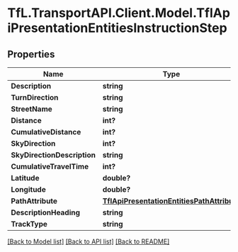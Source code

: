 # TfL.TransportAPI.Client.Model.TflApiPresentationEntitiesInstructionStep
## Properties

Name | Type | Description | Notes
------------ | ------------- | ------------- | -------------
**Description** | **string** |  | [optional] 
**TurnDirection** | **string** |  | [optional] 
**StreetName** | **string** |  | [optional] 
**Distance** | **int?** |  | [optional] 
**CumulativeDistance** | **int?** |  | [optional] 
**SkyDirection** | **int?** |  | [optional] 
**SkyDirectionDescription** | **string** |  | [optional] 
**CumulativeTravelTime** | **int?** |  | [optional] 
**Latitude** | **double?** |  | [optional] 
**Longitude** | **double?** |  | [optional] 
**PathAttribute** | [**TflApiPresentationEntitiesPathAttribute**](TflApiPresentationEntitiesPathAttribute.md) |  | [optional] 
**DescriptionHeading** | **string** |  | [optional] 
**TrackType** | **string** |  | [optional] 

[[Back to Model list]](../../TfL.TransportAPI.Client/docs/README.md#documentation-for-models) [[Back to API list]](../../TfL.TransportAPI.Client/docs/README.md#documentation-for-api-endpoints) [[Back to README]](../../TfL.TransportAPI.Client/docs/README.md)

